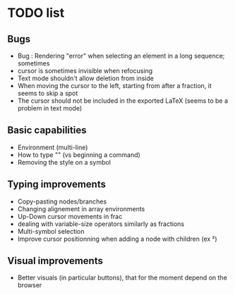 # TODO list

## Bugs
- Bug : Rendering "error" when selecting an element in a long sequence; sometimes
- cursor is sometimes invisible when refocusing
- Text mode shouldn't allow deletion from inside
- When moving the cursor to the left, starting from after a fraction, it seems to skip a spot
- The cursor should not be included in the exported LaTeX (seems to be a problem in text mode)

## Basic capabilities
- Environment (multi-line)
- How to type "\" (vs beginning a command)
- Removing the style on a symbol

## Typing improvements
- Copy-pasting nodes/branches
- Changing alignement in array environments
- Up-Down cursor movements in frac
- dealing with variable-size operators similarly as fractions
- Multi-symbol selection
- Improve cursor positionning when adding a node with children (ex ²)

## Visual improvements
- Better visuals (in particular buttons), that for the moment depend on the browser